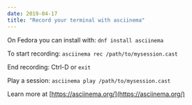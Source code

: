 ```yaml
---
date: 2019-04-17
title: "Record your terminal with asciinema"
---
```


On Fedora you can install with: `dnf install asciinema`

To start recording: `asciinema rec /path/to/mysession.cast`

End recording: Ctrl-D or `exit`

Play a session: `asciinema play /path/to/mysession.cast`

Learn more at [https://asciinema.org/](https://asciinema.org/)